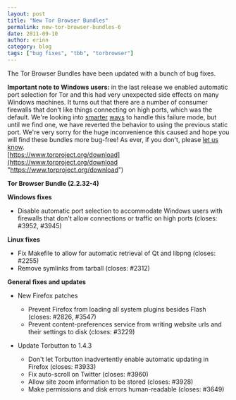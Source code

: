 ```yaml
---
layout: post
title: "New Tor Browser Bundles"
permalink: new-tor-browser-bundles-6
date: 2011-09-10
author: erinn
category: blog
tags: ["bug fixes", "tbb", "torbrowser"]
---
```


The Tor Browser Bundles have been updated with a bunch of bug fixes.

**Important note to Windows users:** in the last release we enabled automatic port selection for Tor and this had very unexpected side effects on many Windows machines. It turns out that there are a number of consumer firewalls that don't like things connecting on high ports, which was the default. We're looking into [smarter](https://trac.torproject.org/projects/tor/ticket/3943) [ways](https://trac.torproject.org/projects/tor/ticket/3948) to handle this failure mode, but until we find one, we have reverted the behavior to using the previous static port. We're very sorry for the huge inconvenience this caused and hope you will find these bundles more bug-free! As ever, if you don't, please [let us know](https://trac.torproject.org/).  
 [https://www.torproject.org/download](https://www.torproject.org/download "https://www.torproject.org/download")

**Tor Browser Bundle (2.2.32-4)**

**Windows fixes**
  - Disable automatic port selection to accommodate Windows users with  
 firewalls that don't allow connections or traffic on high ports (closes: #3952, #3945)

**Linux fixes**

  - Fix Makefile to allow for automatic retrieval of Qt and libpng (closes: #2255)
  - Remove symlinks from tarball (closes: #2312)

**General fixes and updates**

  - New Firefox patches

    - Prevent Firefox from loading all system plugins besides Flash (closes: #2826, #3547)
    - Prevent content-preferences service from writing website urls and their settings to disk (closes: #3229)
  - Update Torbutton to 1.4.3

    - Don't let Torbutton inadvertently enable automatic updating in Firefox (closes: #3933)
    - Fix auto-scroll on Twitter (closes: #3960)
    - Allow site zoom information to be stored (closes: #3928)
    - Make permissions and disk errors human-readable (closes: #3649)

